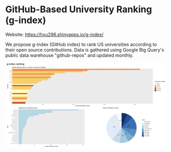 # GitHub-Based University Ranking (g-index)

Website: https://hxu296.shinyapps.io/g-index/

We propose g-index (GitHub index) to rank US universities according to their open source contributions. Data is gathered using Google Big Query's public data warehouse "github-repos" and updated monthly.

![image webpage](./asset/webpage.png)
